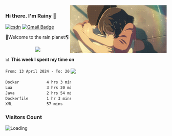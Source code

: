 <img  align='right' height="150" src="https://github.com/LikeRainDay/LikeRainDay/blob/master/pic/img_rain_1.gif?raw=true">



### Hi there. I'm Rainy :lemon:

[![csdn](https://img.shields.io/badge/-csdn-c14438?style=flat-square&logo=c&logoColor=white)](https://blog.csdn.net/qq_15807167)
[![Gmail Badge](https://img.shields.io/badge/-gmail-c14438?style=flat-square&logo=Gmail&logoColor=white&link=mailto:houshuai0816@gmail.com)](mailto:houshuai0816@gmail.com)

🚀Welcome to the rain planet🌎

<center>
<img align='center'  src="https://source.unsplash.com/user/rainyhehe/likes">
</center>

📊 **This week I spent my time on**

<img align='right'   width="300" src="https://github-readme-stats.vercel.app/api?username=LikeRainDay&show_icons=true&title_color=fff&icon_color=79ff97&text_color=9f9f9f&bg_color=151515&count_private=true">

<!--START_SECTION:waka-->

```txt
From: 13 April 2024 - To: 20 April 2024

Docker            4 hrs 3 mins    ██████▓░░░░░░░░░░░░░░░░░░   26.17 %
Lua               3 hrs 20 mins   █████▒░░░░░░░░░░░░░░░░░░░   21.54 %
Java              2 hrs 54 mins   ████▓░░░░░░░░░░░░░░░░░░░░   18.76 %
Dockerfile        1 hr 3 mins     █▓░░░░░░░░░░░░░░░░░░░░░░░   06.83 %
XML               57 mins         █▓░░░░░░░░░░░░░░░░░░░░░░░   06.21 %
```

<!--END_SECTION:waka-->

### Visitors Count
<img align="left" src = "https://profile-counter.glitch.me/LikeRainDay/count.svg" alt ="Loading">
